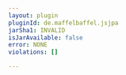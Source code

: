 ```yaml
---
layout: plugin
pluginId: de.maffelbaffel.jsjpa
jarSha1: INVALID
isJarAvailable: false
error: NONE
violations: []

---
```

